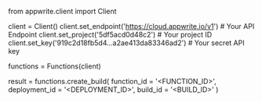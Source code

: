 from appwrite.client import Client

client = Client()
client.set_endpoint('https://cloud.appwrite.io/v1') # Your API Endpoint
client.set_project('5df5acd0d48c2') # Your project ID
client.set_key('919c2d18fb5d4...a2ae413da83346ad2') # Your secret API key

functions = Functions(client)

result = functions.create_build(
    function_id = '<FUNCTION_ID>',
    deployment_id = '<DEPLOYMENT_ID>',
    build_id = '<BUILD_ID>'
)
